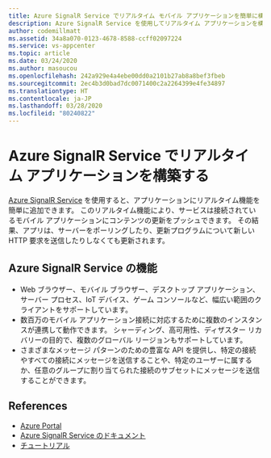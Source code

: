 ```yaml
---
title: Azure SignalR Service でリアルタイム モバイル アプリケーションを簡単に構築する
description: Azure SignalR Service を使用してリアルタイム アプリケーションを構築できるサービスについて説明します。
author: codemillmatt
ms.assetid: 34a8a070-0123-4678-8588-ccff02097224
ms.service: vs-appcenter
ms.topic: article
ms.date: 03/24/2020
ms.author: masoucou
ms.openlocfilehash: 242a929e4a4ebe00dd0a2101b27ab8a8bef3fbeb
ms.sourcegitcommit: 2ec4b3d0bad7dc0071400c2a2264399e4fe34897
ms.translationtype: HT
ms.contentlocale: ja-JP
ms.lasthandoff: 03/28/2020
ms.locfileid: "80240822"
---
```

# <a name="build-real-time-applications-with-azure-signalr-service"></a>Azure SignalR Service でリアルタイム アプリケーションを構築する

[Azure SignalR Service](https://azure.microsoft.com/services/signalr-service/) を使用すると、アプリケーションにリアルタイム機能を簡単に追加できます。 このリアルタイム機能により、サービスは接続されているモバイル アプリケーションにコンテンツの更新をプッシュできます。 その結果、アプリは、サーバーをポーリングしたり、更新プログラムについて新しい HTTP 要求を送信したりしなくても更新されます。

## <a name="azure-signalr-service-features"></a>Azure SignalR Service の機能
- Web ブラウザー、モバイル ブラウザー、デスクトップ アプリケーション、サーバー プロセス、IoT デバイス、ゲーム コンソールなど、幅広い範囲のクライアントをサポートしています。
- 数百万のモバイル アプリケーション接続に対応するために複数のインスタンスが連携して動作できます。 シャーディング、高可用性、ディザスター リカバリーの目的で、複数のグローバル リージョンもサポートしています。
- さまざまなメッセージ パターンのための豊富な API を提供し、特定の接続やすべての接続にメッセージを送信することや、特定のユーザーに属するか、任意のグループに割り当てられた接続のサブセットにメッセージを送信することができます。

## <a name="references"></a>References
   - [Azure Portal](https://portal.azure.com)
   - [Azure SignalR Service のドキュメント](/azure/azure-signalr/signalr-overview)
   - [チュートリアル](/azure/azure-signalr/signalr-tutorial-authenticate-azure-functions)